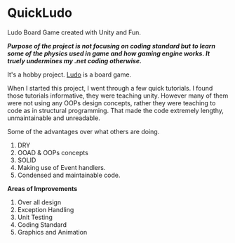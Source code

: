 

# QuickLudo
Ludo Board Game created with Unity and Fun.

***Purpose of the project is not focusing on coding standard but to learn some of the physics used in game and how gaming engine works. It truely undermines my .net coding otherwise.***

It's a hobby project. [Ludo](https://en.wikipedia.org/wiki/Ludo_%28board_game%29) is a board game.

When I started this project, I went through a few quick tutorials.
I found those tutorials informative, they were teaching unity. However many of them were not using any OOPs design concepts, rather they were teaching to code as in structural programming. That made the code extremely lengthy, unmaintainable and unreadable. 

Some of the advantages over what others are doing. 
1. DRY
2. OOAD & OOPs concepts
3. SOLID 
4. Making use of Event handlers.
5. Condensed and maintainable code.



**Areas of Improvements**

 1. Over all design 
 2. Exception Handling 
 3. Unit Testing 
 4. Coding Standard
 5. Graphics and Animation
